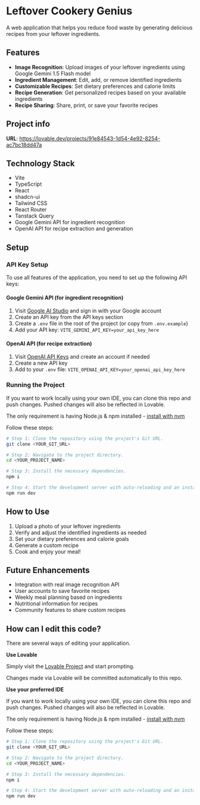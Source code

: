 # Leftover Cookery Genius

A web application that helps you reduce food waste by generating delicious recipes from your leftover ingredients.

## Features

- **Image Recognition**: Upload images of your leftover ingredients using Google Gemini 1.5 Flash model
- **Ingredient Management**: Edit, add, or remove identified ingredients
- **Customizable Recipes**: Set dietary preferences and calorie limits
- **Recipe Generation**: Get personalized recipes based on your available ingredients
- **Recipe Sharing**: Share, print, or save your favorite recipes

## Project info

**URL**: https://lovable.dev/projects/91e84543-1d54-4e92-8254-ac7bc18dd47a

## Technology Stack

- Vite
- TypeScript
- React
- shadcn-ui
- Tailwind CSS
- React Router
- Tanstack Query
- Google Gemini API for ingredient recognition
- OpenAI API for recipe extraction and generation

## Setup

### API Key Setup

To use all features of the application, you need to set up the following API keys:

#### Google Gemini API (for ingredient recognition)

1. Visit [Google AI Studio](https://ai.google.dev/) and sign in with your Google account
2. Create an API key from the API keys section
3. Create a `.env` file in the root of the project (or copy from `.env.example`)
4. Add your API key: `VITE_GEMINI_API_KEY=your_api_key_here`

#### OpenAI API (for recipe extraction)

1. Visit [OpenAI API Keys](https://platform.openai.com/api-keys) and create an account if needed
2. Create a new API key
3. Add to your `.env` file: `VITE_OPENAI_API_KEY=your_openai_api_key_here`

### Running the Project

If you want to work locally using your own IDE, you can clone this repo and push changes. Pushed changes will also be reflected in Lovable.

The only requirement is having Node.js & npm installed - [install with nvm](https://github.com/nvm-sh/nvm#installing-and-updating)

Follow these steps:

```sh
# Step 1: Clone the repository using the project's Git URL.
git clone <YOUR_GIT_URL>

# Step 2: Navigate to the project directory.
cd <YOUR_PROJECT_NAME>

# Step 3: Install the necessary dependencies.
npm i

# Step 4: Start the development server with auto-reloading and an instant preview.
npm run dev
```

## How to Use

1. Upload a photo of your leftover ingredients
2. Verify and adjust the identified ingredients as needed
3. Set your dietary preferences and calorie goals
4. Generate a custom recipe
5. Cook and enjoy your meal!

## Future Enhancements

- Integration with real image recognition API
- User accounts to save favorite recipes
- Weekly meal planning based on ingredients
- Nutritional information for recipes
- Community features to share custom recipes

## How can I edit this code?

There are several ways of editing your application.

**Use Lovable**

Simply visit the [Lovable Project](https://lovable.dev/projects/91e84543-1d54-4e92-8254-ac7bc18dd47a) and start prompting.

Changes made via Lovable will be committed automatically to this repo.

**Use your preferred IDE**

If you want to work locally using your own IDE, you can clone this repo and push changes. Pushed changes will also be reflected in Lovable.

The only requirement is having Node.js & npm installed - [install with nvm](https://github.com/nvm-sh/nvm#installing-and-updating)

Follow these steps:

```sh
# Step 1: Clone the repository using the project's Git URL.
git clone <YOUR_GIT_URL>

# Step 2: Navigate to the project directory.
cd <YOUR_PROJECT_NAME>

# Step 3: Install the necessary dependencies.
npm i

# Step 4: Start the development server with auto-reloading and an instant preview.
npm run dev
```
